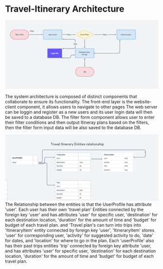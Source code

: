# Travel-Itinerary Architecture 

![Travel-Itinerary Architecture ](architecture.jpg)

The system architecture is composed of distinct components that collaborate to ensure its functionality. The front-end layer is the website-client component, it allows users to navigate to other pages The web server can be loggin and register as a new users and its user login data will then be saved to a database DB. The filter form component allows user to enter their filter conditions and then output Itineray plans based on the filters, then the filter form input data will be also saved to the database DB. 


![Travel-Itinerary Entities Relationship ](entitiesRelationship.jpg)
The Relationship between the entities is that the UserProfile has attribute 'user'. Each user has their own 'travel plan' Entities connected by the foreign key 'user' and has attributes 'user' for specific user, 'destination' for each destination location, 'duration' for the amount of time and 'budget' for budget of each travel plan. and 'Travel plan's can turn into trips into 'ItineraryItem' entity connected by foreign key 'user', 'ItineraryItem' stores 'user' for corresponding user, 'activity' for suggested activity to do, 'date' for dates, and 'location' for where to go in the plan. Each 'userProfile' also has their past trips entities 'trip' connected by foreign key attribute 'user, and has attributes 'user' for specific user, 'destination' for each destination location, 'duration' for the amount of time and 'budget' for budget of each travel plan.
